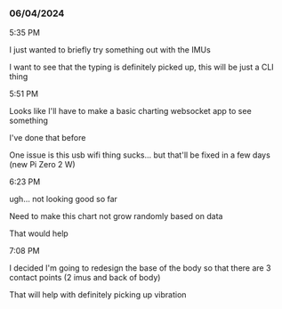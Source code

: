 ### 06/04/2024

5:35 PM

I just wanted to briefly try something out with the IMUs

I want to see that the typing is definitely picked up, this will be just a CLI thing

5:51 PM

Looks like I'll have to make a basic charting websocket app to see something

I've done that before

One issue is this usb wifi thing sucks... but that'll be fixed in a few days (new Pi Zero 2 W)

6:23 PM

ugh... not looking good so far

Need to make this chart not grow randomly based on data

That would help

7:08 PM

I decided I'm going to redesign the base of the body so that there are 3 contact points (2 imus and back of body)

That will help with definitely picking up vibration
